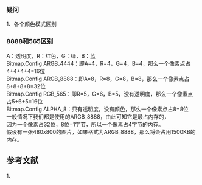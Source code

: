 
### 疑问
1、各个颜色模式区别   

### 8888和565区别   
A：透明度，R：红色，G：绿，B：蓝    
Bitmap.Config ARGB_4444：即A=4，R=4，G=4，B=4，那么一个像素点占4+4+4+4=16位     
Bitmap.Config ARGB_8888：即A=8，R=8，G=8，B=8，那么一个像素点占8+8+8+8=32位     
Bitmap.Config RGB_565：即R=5，G=6，B=5，没有透明度，那么一个像素点占5+6+5=16位    
Bitmap.Config ALPHA_8：只有透明度，没有颜色，那么一个像素点占8=8位      
一般情况下我们都是使用的ARGB_8888，由此可知它是最占内存的，     
因为一个像素占32位，8位=1字节，所以一个像素占4字节的内存。    
假设有一张480x800的图片，如果格式为ARGB_8888，那么将会占用1500KB的内存。    




## 参考文献
1、